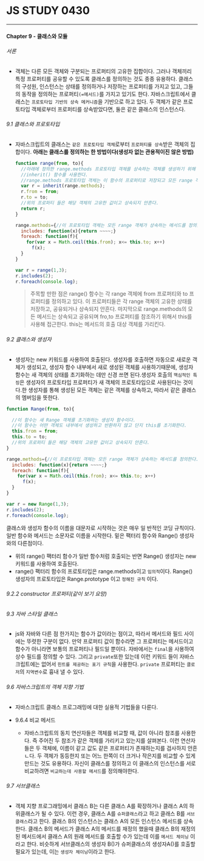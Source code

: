 # JS STUDY 0430
----
#### Chapter 9 - 클래스와 모듈
###### 서론
* 객체는 다른 모든 객체와 구분되는 프로퍼티의 고유한 집합이다.
  그러나 객체끼리 특정 프로퍼티를 공유할 수 있도록 클래스를 정의하는 것도 종종 유용하다.
  클래스의 구성원, 인스턴스는 상태를 정의하거나 저장하는 프로퍼티를 가지고 있고, 그들의 동작을 정의하는 프로퍼티`(=메서드)`를 가지고 있기도 한다.
  자바스크립트에서 클래스는 `프로토타입 기반의 상속 메커니즘`을 기반으로 하고 있다. 두 객체가 같은 프로토타입 객체로부터 프로퍼티를 상속받았다면, 둘은 같은 클래스의 인스턴스다.

###### 9.1 클래스와 프로토타입
* 자바스크립트의 클래스는 `같은 프로토타입 객체`로부터 `프로퍼티를 상속`받은 객체의 집합이다.
  **아래는 클래스를 정의하는 한 방법이다(생성자 없는 관용적이진 않은 방법)**
  ```js
  function range(from, to){
    //아래에 정의한 range.methods 프로토타입 객체를 상속하는 객체를 생성하기 위해
    //inherit() 함수를 사용한다.
    //range.methods 프로토타입 객체는 이 함수의 프로퍼티로 저장되고 모든 range 객체가 공유하는 메서드를 정의
    var r = inherit(range.methods);
    r.from = from;
    r.to = to;
    //위의 프로퍼티 들은 해당 객체의 고유한 값이고 상속되지 안흔다.
    return r;
  }

  range.methods={//이 프로토타입 객체는 모든 range 객체가 상속하는 메서드를 정의한다.
    includes: function(x){return ~~~~;}
    foreach: function(f){
      for(var x = Math.ceil(this.from); x<= this.to; x++)
        f(x);
    }
  }

  var r = range(1,3);
  r.includes(2);
  r.foreach(console.log);
  ```
  >주목할 만한 점은 range() 함수는 각 range 객체에 from 프로퍼티와 to 프로퍼티를 정의하고 있다.
  이 프로퍼티들은 각 range 객체의 고유한 상태를 저장하고, 공유되거나 상속되지 안흔다.
  마지막으로 range.methods의 모든 메서드는 상속되고 공유되며 fro,to 프로퍼티를 참조하기 위해서 this를 사용해 접근한다.
  this는 메서드의 호출 대상 객체를 가리킨다.

###### 9.2 클래스와 생성자
* 생성자는 new 키워드를 사용하여 호출된다. 생성자를 호출하면 자동으로 새로운 객체가 생성되고, 생성자 함수 내부에서 새로 생성된 객체를 사용하기때문에, 생성자 함수는 새 객체의 상태를 초기화하는 데만 신경 쓰면 된다.생성자 호출의 `핵심적인 특징`은 생성자의 프로토타입 프로퍼티가 새 객체의 프로토타입으로 사용된다는 것이다.한 생성자를 통해 생성된 모든 객체는 같은 객체를 상속하고, 따라서 같은 클래스의 멤버임을 뜻한다.
```js
function Range(from, to){

  //이 함수는 새 Range 객체를 초기화하는 생성자 함수이다.
  //이 함수는 어떤 객체도 내부에서 생성하고 반환하지 않고 단지 this를 초기화한다.
  this.from = from;
  this.to = to;
  //위의 프로퍼티 들은 해당 객체의 고유한 값이고 상속되지 안흔다.
}

range.methods={//이 프로토타입 객체는 모든 range 객체가 상속하는 메서드를 정의한다.
  includes: function(x){return ~~~~;}
  foreach: function(f){
    for(var x = Math.ceil(this.from); x<= this.to; x++)
      f(x);
  }
}

var r = new Range(1,3);
r.includes(2);
r.foreach(console.log);
```
클래스와 생성자 함수의 이름을 대문자로 시작하는 것은 매우 일
반적인 코딩 규칙이다. 일반 함수와 메서드는 소문자로 이름을 시작한다. 밑은 팩터리 함수와 Range() 생성자와의 다른점이다.
  * 위의 range() 팩터리 함수가 일반 함수처럼 호출되는 반면 Range() 생성자는 new 키워드를 사용하여 호출된다.
  * range() 팩터리 함수의 프로토타입은 range.methods이고 `임의적`이다.
  Range() 생성자의 프로토타입은 Range.prototype 이고 `정해진 규칙` 이다.

###### 9.2.2 constructor 프로퍼티(같이 보기 요망)

###### 9.3 자바 스타일 클래스
* js와 자바와 다른 점 한가지는 함수가 값이라는 점이고, 따라서 메서드와 필드 사이에는 뚜렷한 구분이 없다.
만약 프로퍼티 값이 함수라면 그 프로퍼티는 메서드이고 함수가 아니라면 보통의 프로퍼티나 필드일 뿐이다.
자바에서는 `final`을 사용하여 상수 필드를 정의할 수 있다. 그리고 `private`또한 있는데 이런 키워드 들이 자바스크립트에는 없어서 `힌트를 제공하는 표기 규칙`을 사용한다.
`private` 프로퍼티는 `클로저`의 `지역변수`로 흉내 낼 수 있다.

###### 9.6 자바스크립트의 객체 지향 기법
* 자바스크립트 클래스 프로그래밍에 대한 실용적 기법들을 다룬다.

* 9.6.4 비교 메서드
  * 자바스크립트의 동치 연산자들은 객체를 비교할 때, 값이 아니라 참조를 사용한다.
  즉 주어진 두 참조가 같은 객체를 가리키고 있는지를 살펴본다.
  이런 연산자들은 두 객체에, 이름이 같고 값도 같은 프로퍼티가 존재하는지를 검사하지 안흔ㄴ다. 두 객체가 동등한지 또는 어느 한쪽이 더 크거나 작은지를 비교할 수 있게 만드는 것도 유용하다.
  자신이 클래스를 정의하고 이 클래스의 인스턴스를 서로 비교하려면 `비교하는데 사용할 메서드`를 정의해야한다.

###### 9.7 서브클래스
* 객체 지향 프로그래밍에서 클래스 B는 다른 클래스 A를 확장하거나 클래스 A의 하위클래스가 될 수 있다. 이런 경우, 클래스 A를 `슈퍼클래스`라고 하고 클래스 B를 `서브클래스`라고 한다. 클래스 B의 인스턴스는 클래스 A의 모든 인스턴스 메서드를 상속한다.
클래스 B의 메서드가 클래스 A의 메서드를 재정의 했을때 클래스 B의 재정의된 메서드에서 클래스 A의 원래 메서드를 호출할 수가 있는데 이를 `메서드 체이닝` 이라고 한다.
비슷하게 서브클래스의 생성자 B()가 슈퍼클래스의 생성자A()를 호출할 필요가 있는데, 이는 `생성자 체이닝`이라고 한다.
